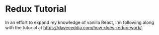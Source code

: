 # Redux Tutorial

In an effort to expand my knowledge of vanilla React, I'm following along with the tutorial at https://daveceddia.com/how-does-redux-work/.
